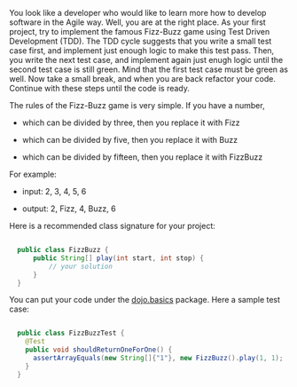 You look like a developer who would like to learn more how to develop software in the Agile way. Well, you are at the right place. As your first project, try to implement the famous Fizz-Buzz game using Test Driven Development (TDD). The TDD cycle suggests that you write a small test case first, and implement just enough logic to make this test pass. Then, you write the next test case, and implement again just enugh logic until the second test case is still green. Mind that the first test case must be green as well. Now take a small break, and when you are back refactor your code. Continue with these steps until the code is ready.

The rules of the Fizz-Buzz game is very simple. If you have a number,

- which can be divided by three, then you replace it with Fizz

- which can be divided by five, then you replace it with Buzz

- which can be divided by fifteen, then you replace it with FizzBuzz

For example:

- input: 2, 3, 4, 5, 6

- output: 2, Fizz, 4, Buzz, 6

Here is a recommended class signature for your project:

```java

  public class FizzBuzz {
      public String[] play(int start, int stop) {
          // your solution
      }
  }
```

You can put your code under the [dojo.basics](https://github.com/ZsoltFabok/dojo.exercises/tree/master/src/main/java/dojo/basics) package. Here a sample test case:

```java

  public class FizzBuzzTest {
    @Test
    public void shouldReturnOneForOne() {
      assertArrayEquals(new String[]{"1"}, new FizzBuzz().play(1, 1);
    }
  }
```